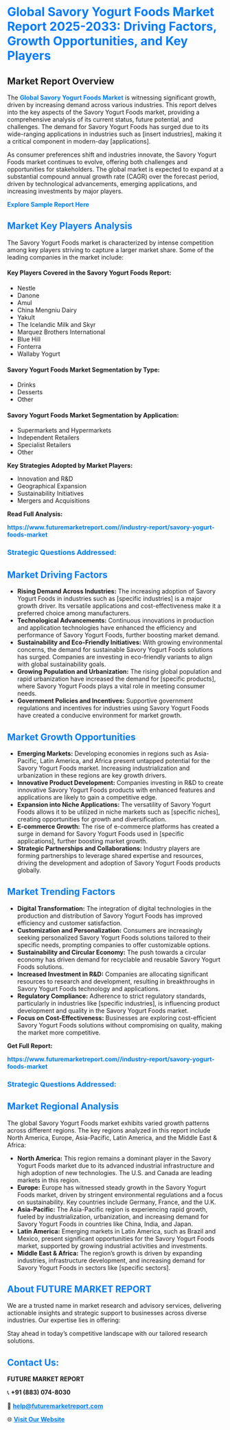 <h1 style="color: #007BFF;">Global Savory Yogurt Foods Market Report 2025-2033: Driving Factors, Growth Opportunities, and Key Players</h1>

<section id="overview">
<h2>Market Report Overview</h2>
<p>The <a href="https://www.futuremarketreport.com//industry-report/savory-yogurt-foods-market" style="color: #007BFF; text-decoration: none;"><strong>Global Savory Yogurt Foods Market</strong></a> is witnessing significant growth, driven by increasing demand across various industries. This report delves into the key aspects of the Savory Yogurt Foods market, providing a comprehensive analysis of its current status, future potential, and challenges. The demand for Savory Yogurt Foods has surged due to its wide-ranging applications in industries such as [insert industries], making it a critical component in modern-day [applications].</p>
<p>As consumer preferences shift and industries innovate, the Savory Yogurt Foods market continues to evolve, offering both challenges and opportunities for stakeholders. The global market is expected to expand at a substantial compound annual growth rate (CAGR) over the forecast period, driven by technological advancements, emerging applications, and increasing investments by major players.</p>
</section>

<section id="overview">
<p><a href="https://www.futuremarketreport.com//request-sample/reportId=63023" style="color: #007BFF; text-decoration: none;"><strong>Explore Sample Report Here</strong></a></p>
</section>

<section id="key-players">
<h2 style="color: #007BFF;">Market Key Players Analysis</h2>
<p>The Savory Yogurt Foods market is characterized by intense competition among key players striving to capture a larger market share. Some of the leading companies in the market include:</p>
<h4>Key Players Covered in the Savory Yogurt Foods Report:</h4>
<ul><li>Nestle</li><li>Danone</li><li>Amul</li><li>China Mengniu Dairy</li><li>Yakult</li><li>The Icelandic Milk and Skyr</li><li>Marquez Brothers International</li><li>Blue Hill</li><li>Fonterra</li><li>Wallaby Yogurt</li></ul>
<h4>Savory Yogurt Foods Market Segmentation by Type:</h4>
<ul><li>Drinks</li><li>Desserts</li><li>Other</li></ul>

<h4>Savory Yogurt Foods Market Segmentation by Application:</h4>
<ul><li>Supermarkets and Hypermarkets</li><li>Independent Retailers</li><li>Specialist Retailers</li><li>Other</li></ul>
<p><strong>Key Strategies Adopted by Market Players:</strong></p>
<ul>
<li>Innovation and R&D</li>
<li>Geographical Expansion</li>
<li>Sustainability Initiatives</li>
<li>Mergers and Acquisitions</li>
</ul>
</section>

<section>
<p><strong>Read Full Analysis: </strong></p><a href="https://www.futuremarketreport.com//industry-report/savory-yogurt-foods-market" style="color: #007BFF; text-decoration: none;"><strong>https://www.futuremarketreport.com//industry-report/savory-yogurt-foods-market</strong></a>
<h3 style="color: #007BFF;">Strategic Questions Addressed:</h3>
</section>

<section id="driving-factors">
<h2 style="color: #007BFF;">Market Driving Factors</h2>
<ul>
<li><strong>Rising Demand Across Industries:</strong> The increasing adoption of Savory Yogurt Foods in industries such as [specific industries] is a major growth driver. Its versatile applications and cost-effectiveness make it a preferred choice among manufacturers.</li>
<li><strong>Technological Advancements:</strong> Continuous innovations in production and application technologies have enhanced the efficiency and performance of Savory Yogurt Foods, further boosting market demand.</li>
<li><strong>Sustainability and Eco-Friendly Initiatives:</strong> With growing environmental concerns, the demand for sustainable Savory Yogurt Foods solutions has surged. Companies are investing in eco-friendly variants to align with global sustainability goals.</li>
<li><strong>Growing Population and Urbanization:</strong> The rising global population and rapid urbanization have increased the demand for [specific products], where Savory Yogurt Foods plays a vital role in meeting consumer needs.</li>
<li><strong>Government Policies and Incentives:</strong> Supportive government regulations and incentives for industries using Savory Yogurt Foods have created a conducive environment for market growth.</li>
</ul>
</section>

<section id="growth-opportunities">
<h2 style="color: #007BFF;">Market Growth Opportunities</h2>
<ul>
<li><strong>Emerging Markets:</strong> Developing economies in regions such as Asia-Pacific, Latin America, and Africa present untapped potential for the Savory Yogurt Foods market. Increasing industrialization and urbanization in these regions are key growth drivers.</li>
<li><strong>Innovative Product Development:</strong> Companies investing in R&D to create innovative Savory Yogurt Foods products with enhanced features and applications are likely to gain a competitive edge.</li>
<li><strong>Expansion into Niche Applications:</strong> The versatility of Savory Yogurt Foods allows it to be utilized in niche markets such as [specific niches], creating opportunities for growth and diversification.</li>
<li><strong>E-commerce Growth:</strong> The rise of e-commerce platforms has created a surge in demand for Savory Yogurt Foods used in [specific applications], further boosting market growth.</li>
<li><strong>Strategic Partnerships and Collaborations:</strong> Industry players are forming partnerships to leverage shared expertise and resources, driving the development and adoption of Savory Yogurt Foods products globally.</li>
</ul>
</section>

<section id="trending-factors">
<h2 style="color: #007BFF;">Market Trending Factors</h2>
<ul>
<li><strong>Digital Transformation:</strong> The integration of digital technologies in the production and distribution of Savory Yogurt Foods has improved efficiency and customer satisfaction.</li>
<li><strong>Customization and Personalization:</strong> Consumers are increasingly seeking personalized Savory Yogurt Foods solutions tailored to their specific needs, prompting companies to offer customizable options.</li>
<li><strong>Sustainability and Circular Economy:</strong> The push towards a circular economy has driven demand for recyclable and reusable Savory Yogurt Foods solutions.</li>
<li><strong>Increased Investment in R&D:</strong> Companies are allocating significant resources to research and development, resulting in breakthroughs in Savory Yogurt Foods technology and applications.</li>
<li><strong>Regulatory Compliance:</strong> Adherence to strict regulatory standards, particularly in industries like [specific industries], is influencing product development and quality in the Savory Yogurt Foods market.</li>
<li><strong>Focus on Cost-Effectiveness:</strong> Businesses are exploring cost-efficient Savory Yogurt Foods solutions without compromising on quality, making the market more competitive.</li>
</ul>
</section>

<section>
<p><strong>Get Full Report: </strong></p><a href="https://www.futuremarketreport.com//industry-report/savory-yogurt-foods-market" style="color: #007BFF; text-decoration: none;"><strong>https://www.futuremarketreport.com//industry-report/savory-yogurt-foods-market</strong></a>
<h3 style="color: #007BFF;">Strategic Questions Addressed:</h3>
</section>


<section id="regional-analysis">
<h2 style="color: #007BFF;">Market Regional Analysis</h2>
<p>The global Savory Yogurt Foods market exhibits varied growth patterns across different regions. The key regions analyzed in this report include North America, Europe, Asia-Pacific, Latin America, and the Middle East & Africa:</p>
<ul>
<li><strong>North America:</strong> This region remains a dominant player in the Savory Yogurt Foods market due to its advanced industrial infrastructure and high adoption of new technologies. The U.S. and Canada are leading markets in this region.</li>
<li><strong>Europe:</strong> Europe has witnessed steady growth in the Savory Yogurt Foods market, driven by stringent environmental regulations and a focus on sustainability. Key countries include Germany, France, and the U.K.</li>
<li><strong>Asia-Pacific:</strong> The Asia-Pacific region is experiencing rapid growth, fueled by industrialization, urbanization, and increasing demand for Savory Yogurt Foods in countries like China, India, and Japan.</li>
<li><strong>Latin America:</strong> Emerging markets in Latin America, such as Brazil and Mexico, present significant opportunities for the Savory Yogurt Foods market, supported by growing industrial activities and investments.</li>
<li><strong>Middle East & Africa:</strong> The region’s growth is driven by expanding industries, infrastructure development, and increasing demand for Savory Yogurt Foods in sectors like [specific sectors].</li>
</ul>
</section>

<footer>
<h2 style="color: #007BFF;">About FUTURE MARKET REPORT</h2>
<p>We are a trusted name in market research and advisory services, delivering actionable insights and strategic support to businesses across diverse industries. Our expertise lies in offering:</p>

<p>Stay ahead in today’s competitive landscape with our tailored research solutions.</p>

<h2 style="color: #007BFF;">Contact Us:</h2>
<p><strong>FUTURE MARKET REPORT</strong></p>
<p>📞 <strong>+91 (883) 074-8030</strong></p>
<p>📧 <strong><a href="mailto:help@futuremarketreport.com" style="color: #007BFF;">help@futuremarketreport.com</a></strong></p>
<p>🌐 <strong><a href="https://www.futuremarketreport.com/" style="color: #007BFF;">Visit Our Website</a></strong></p>
</footer>